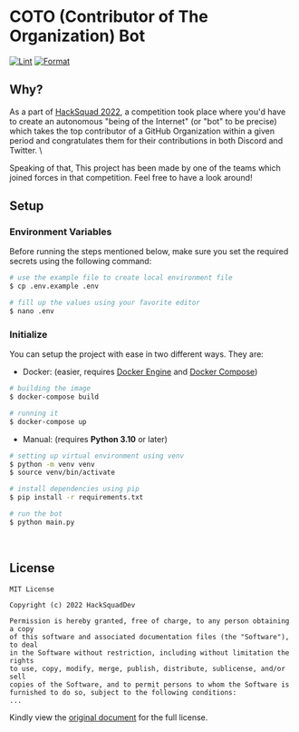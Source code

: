 # COTO (Contributor of The Organization) Bot

[![Lint](https://github.com/HackSquadDev/contributor-of-the-xxx-python/actions/workflows/linting.yml/badge.svg)](https://github.com/HackSquadDev/contributor-of-the-xxx-python/actions/workflows/linting.yml)
[![Format](https://github.com/HackSquadDev/contributor-of-the-xxx-python/actions/workflows/formatting.yml/badge.svg)](https://github.com/HackSquadDev/contributor-of-the-xxx-python/actions/workflows/formatting.yml)

## Why?

As a part of [HackSquad 2022](https://hacksquad.dev/), a competition took place where you'd have to create an autonomous "being of the Internet" (or "bot" to be precise) which takes the top contributor of a GitHub Organization within a given period and congratulates them for their contributions in both Discord and Twitter. \

Speaking of that, This project has been made by one of the teams which joined forces in that competition. Feel free to have a look around! <br>

## Setup

### Environment Variables

Before running the steps mentioned below, make sure you set the required secrets using the following command:

```bash
# use the example file to create local environment file
$ cp .env.example .env

# fill up the values using your favorite editor
$ nano .env
```

### Initialize

You can setup the project with ease in two different ways. They are:

- Docker: (easier, requires [Docker Engine](https://docker.com/) and [Docker Compose](https://docs.docker.com/compose/))

```bash
# building the image
$ docker-compose build

# running it
$ docker-compose up
```

- Manual: (requires **Python 3.10** or later)

```bash
# setting up virtual environment using venv
$ python -m venv venv
$ source venv/bin/activate

# install dependencies using pip
$ pip install -r requirements.txt

# run the bot
$ python main.py
```

<br>

## License

```
MIT License

Copyright (c) 2022 HackSquadDev

Permission is hereby granted, free of charge, to any person obtaining a copy
of this software and associated documentation files (the "Software"), to deal
in the Software without restriction, including without limitation the rights
to use, copy, modify, merge, publish, distribute, sublicense, and/or sell
copies of the Software, and to permit persons to whom the Software is
furnished to do so, subject to the following conditions:
...
```

Kindly view the [original document](LICENSE) for the full license.